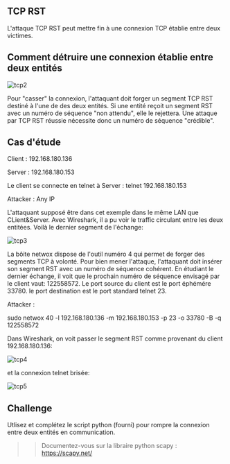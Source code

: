 ## TCP RST

L'attaque TCP RST peut mettre fin à une connexion TCP établie entre deux victimes.

## Comment détruire une connexion établie entre deux entités

![tcp2](https://github.com/aabda2000/sti3a-security/assets/38082725/b98f7940-63ac-44b6-acd0-249e6bbcea48)

Pour "casser" la connexion, l'attaquant doit forger un segment TCP RST destiné à l'une de des deux entités. Si une entité reçoit un segment RST avec un numéro de séquence "non attendu", elle le rejettera. Une attaque par TCP RST réussie nécessite donc un numéro de séquence "crédible".

## Cas d'étude

Client : 192.168.180.136

Server : 192.168.180.153

Le client se connecte en telnet à Server : telnet 192.168.180.153

Attacker : Any IP

L'attaquant supposé être dans cet exemple dans le même LAN que CLient&Server. Avec Wireshark, il a pu voir le traffic circulant entre les deux entitées. Voilà le dernier segment de l'échange:

![tcp3](https://github.com/aabda2000/sti3a-security/assets/38082725/9cbe965f-c71a-4551-9516-1d0907c68653)

La bôite netwox dispose de l'outil numéro 4 qui permet de forger des segments TCP à volonté. Pour bien mener l'attaque, l'attaquant doit insérer son segment RST avec un numéro de séquence cohérent. En étudiant le dernier échange, il voit que le prochain numéro de séquence envisagé par le client vaut: 122558572. Le port source du client est le port éphémére 33780. le port destination est le port standard telnet 23.

Attacker :

sudo netwox 40 -l 192.168.180.136 -m 192.168.180.153 -p 23 -o 33780 -B -q 122558572

Dans Wireshark, on voit passer le segment RST comme provenant du client 192.168.180.136:

![tcp4](https://github.com/aabda2000/sti3a-security/assets/38082725/ccdd8f8d-59d0-4677-8169-3a76dbe2f7b5)

et la connexion telnet brisée:

![tcp5](https://github.com/aabda2000/sti3a-security/assets/38082725/78ba4872-a387-48b6-beef-7387a27a37d2)

## Challenge 

Utlisez et complétez le script python (fourni) pour rompre la connexion entre deux entités en communication.

>>Documentez-vous sur la libraire python scapy : https://scapy.net/
>>

